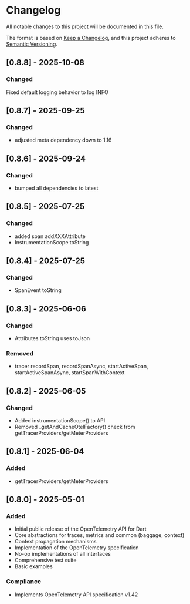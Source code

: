 # Changelog

All notable changes to this project will be documented in this file.

The format is based on [Keep a Changelog](https://keepachangelog.com/en/1.0.0/),
and this project adheres to [Semantic Versioning](https://semver.org/spec/v2.0.0.html).

## [0.8.8] - 2025-10-08

### Changed
Fixed default logging behavior to log INFO

## [0.8.7] - 2025-09-25

### Changed
- adjusted meta dependency down to 1.16

## [0.8.6] - 2025-09-24

### Changed
- bumped all dependencies to latest

## [0.8.5] - 2025-07-25

### Changed
- added span addXXXAttribute
- InstrumentationScope toString

## [0.8.4] - 2025-07-25

### Changed
- SpanEvent toString

## [0.8.3] - 2025-06-06

### Changed
- Attributes toString uses toJson

### Removed
- tracer recordSpan, recordSpanAsync, startActiveSpan, startActiveSpanAsync, startSpanWithContext

## [0.8.2] - 2025-06-05

### Changed
- Added instrumentationScope() to API
- Removed _getAndCacheOtelFactory() check from getTracerProviders/getMeterProviders

## [0.8.1] - 2025-06-04

### Added
- getTracerProviders/getMeterProviders

## [0.8.0] - 2025-05-01

### Added
- Initial public release of the OpenTelemetry API for Dart
- Core abstractions for traces, metrics and common (baggage, context)
- Context propagation mechanisms
- Implementation of the OpenTelemetry specification
- No-op implementations of all interfaces
- Comprehensive test suite
- Basic examples

### Compliance
- Implements OpenTelemetry API specification v1.42
